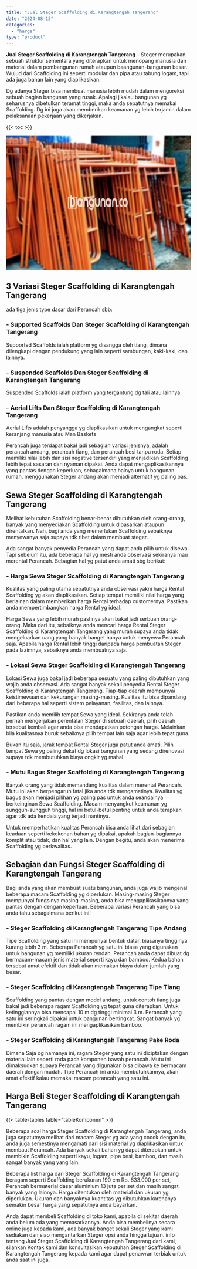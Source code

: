 ```yaml
---
title: "Jual Steger Scaffolding di Karangtengah Tangerang"
date: "2024-08-13"
categories: 
  - "harga"
type: "product"
---
```


**Jual Steger Scaffolding di Karangtengah Tangerang** – Steger merupakan sebuah struktur sementara yang diterapkan untuk menopang manusia dan material dalam pembangunan rumah ataupun baangunan-bangunan besar. Wujud dari Scaffolding ini seperti modular dan pipa atau tabung logam, tapi ada juga bahan lain yang diaplikasikan.

Dg adanya Steger bisa membuat manusia lebih mudah dalam mengoreksi sebuah bagian bangunan yang rusak. Apalagi jikalau bangunan yg seharusnya dibetulkan teramat tinggi, maka anda sepatutnya memakai Scaffolding. Dg ini juga akan memberikan keamanan yg lebih terjamin dalam pelaksanaan pekerjaan yang dikerjakan.

{{< toc >}}

![Jual Steger Scaffolding di Karangtengah Tangerang](/images/sewa-scaffolding-steger-06.png)

## 3 Variasi Steger Scaffolding di Karangtengah Tangerang

ada tiga jenis type dasar dari Perancah sbb:

### \- Supported Scaffolds Dan Steger Scaffolding di Karangtengah Tangerang

Supported Scaffolds ialah platform yg disangga oleh tiang, dimana dilengkapi dengan pendukung yang lain seperti sambungan, kaki-kaki, dan lainnya.

### \- Suspended Scaffolds Dan Steger Scaffolding di Karangtengah Tangerang

Suspended Scaffolds ialah platform yang tergantung dg tali atau lainnya.

### \- Aerial Lifts Dan Steger Scaffolding di Karangtengah Tangerang

Aerial Lifts adalah penyangga yg diaplikasikan untuk mengangkat seperti keranjang manusia atau Man Baskets

Perancah juga terdapat bakal jadi sebagian variasi jenisnya, adalah perancah andang, perancah tiang, dan perancah besi tanpa roda. Setiap memiliki nilai lebih dan sisi negative tersendiri yang menjadikan Scaffolding lebih tepat sasaran dan nyaman dipakai. Anda dapat mengaplikasikannya yang pantas dengan keperluan, sebagaimana halnya untuk bangunan rumah, menggunakan Steger andang akan menjadi alternatif yg paling pas.

## Sewa Steger Scaffolding di Karangtengah Tangerang

Melihat kebutuhan Scaffolding benar-benar dibutuhkan oleh orang-orang, banyak yang menyediakan Scaffolding untuk dipasarkan ataupun direntalkan. Nah, bagi anda yang memerlukan Scaffolding sebaiknya menyewanya saja supaya tdk ribet dalam membuat steger.

Ada sangat banyak penyedia Perancah yang dapat anda pilih untuk disewa. Tapi sebelum itu, ada beberapa hal yg mesti anda observasi sekiranya mau merental Perancah. Sebagian hal yg patut anda amati sbg berikut:

### \- Harga Sewa Steger Scaffolding di Karangtengah Tangerang

Kualitas yang paling utama sepatutnya anda observasi yakni harga Rental Scaffolding yg akan diaplikasikan. Setiap tempat memiliki nilai harga yang berlainan dalam memberikan harga Rental terhadap customernya. Pastikan anda mempertimbangkan harga Rental yg ideal.

Harga Sewa yang lebih murah pastinya akan bakal jadi serbuan orang-orang. Maka dari itu, sebaiknya anda mencari harga Rental Steger Scaffolding di Karangtengah Tangerang yang murah supaya anda tidak mengeluarkan uang yang banyak banget hanya untuk menyewa Perancah saja. Apabila harga Rental lebih tinggi daripada harga pembuatan Steger pada lazimnya, sebaiknya anda membuatnya saja.

### \- Lokasi Sewa Steger Scaffolding di Karangtengah Tangerang

Lokasi Sewa juga bakal jadi beberapa sesuatu yang paling dibutuhkan yang wajib anda observasi. Ada sangat banyak sekali penyedia Rental Steger Scaffolding di Karangtengah Tangerang. Tiap-tiap daerah mempunyai keistimewaan dan kekurangan masing-masing. Kualitas itu bisa dipandang dari beberapa hal seperti sistem pelayanan, fasilitas, dan lainnya.

Pastikan anda memilih tempat Sewa yang ideal. Sekiranya anda telah pernah mengerjakan perentalan Steger di sebuah daerah, pilih daerah tersebut kembali agar anda bisa mendapatkan potongan harga. Melainkan bila kualitasnya buruk sebaiknya pilih tempat lain saja agar lebih tepat guna.

Bukan itu saja, jarak tempat Rental Steger juga patut anda amati. Pilih tempat Sewa yg paling dekat dg lokasi bangunan yang sedang direnovasi supaya tdk membutuhkan biaya ongkir yg mahal.

### \- Mutu Bagus Steger Scaffolding di Karangtengah Tangerang

Banyak orang yang tidak memandang kualitas dalam merental Perancah. Mutu ini akan berpengaruh fatal jika anda tdk mengamatinya. Kwalitas yg bagus akan menjadi pilihan yg paling pas untuk anda seandainya berkeinginan Sewa Scaffolding. Macam menyangkut keamanan yg sungguh-sungguh tinggi, hal ini betul-betul penting untuk anda terapkan agar tdk ada kendala yang terjadi nantinya.

Untuk memperhatikan kualitas Perancah bisa anda lihat dari sebagian keadaan seperti kekokohan bahan yg dipakai, apakah bagian-bagiannya komplit atau tidak, dan hal yang lain. Dengan begitu, anda akan menerima Scaffolding yg berkwalitas.

## Sebagian dan Fungsi Steger Scaffolding di Karangtengah Tangerang

Bagi anda yang akan membuat suatu bangunan, anda juga wajib mengenal beberapa macam Scaffolding yg diperlukan. Masing-masing Steger mempunyai fungsinya masing-masing, anda bisa mengaplikasikannya yang pantas dengan dengan keperluan. Beberapa variasi Perancah yang bisa anda tahu sebagaimana berikut ini!

### \- Steger Scaffolding di Karangtengah Tangerang Tipe Andang

Tipe Scaffolding yang satu ini mempunyai bentuk datar, biasanya tingginya kurang lebih 3 m. Beberapa Perancah yg satu ini biasa yang digunakan untuk bangunan yg memiliki ukuran rendah. Perancah anda dapat dibuat dg bermacam-macam jenis material seperti kayu dan bamboo. Kedua bahan tersebut amat efektif dan tidak akan memakan biaya dalam jumlah yang besar.

### \- Steger Scaffolding di Karangtengah Tangerang Tipe Tiang

Scaffolding yang pantas dengan model andang, untuk contoh tiang juga bakal jadi beberapa ragam Scaffolding yg tepat guna diterapkan. Untuk ketinggiannya bisa mencapai 10 m dg tinggi minimal 3 m. Perancah yang satu ini seringkali dipakai untuk bangunan bertingkat. Sangat banyak yg membikin perancah ragam ini mengaplikasikan bamboo.

### \- Steger Scaffolding di Karangtengah Tangerang Pake Roda

Dimana Saja dg namanya ini, ragam Steger yang satu ini diciptakan dengan material lain seperti roda pada komponen bawah perancah. Mutu ini dimaksudkan supaya Perancah yang digunakan bisa dibawa ke bermacam daerah dengan mudah. Tipe Perancah ini anda membutuhkannya, akan amat efektif kalau memakai macam perancah yang satu ini.

## Harga Beli Steger Scaffolding di Karangtengah Tangerang

{{< table-tables table="tableKomponen" >}}

Beberapa soal harga Steger Scaffolding di Karangtengah Tangerang, anda juga sepatutnya melihat dari macam Steger yg ada yang cocok dengan itu, anda juga semestinya mengamati dari sisi material yg diaplikasikan untuk membaut Perancah. Ada banyak sekali bahan yg dapat diterapkan untuk membikin Scaffolding seperti kayu, logam, pipa besi, bamboo, dan masih sangat banyak yang yang lain.

Beberapa list harga dari Steger Scaffolding di Karangtengah Tangerang beragam seperti Scaffolding berukuran 190 cm Rp. 633.000 per set, Perancah bermaterial dasar aluminium 13 juta per set dan masih sangat banyak yang lainnya. Harga ditentukan oleh material dan ukuran yg diperlukan. Ukuran dan banyaknya kuantitas yg dibutuhkan karenanya semakin besar harga yang sepatutnya anda bayarkan.

Anda dapat membeli Scaffolding di toko kami, apabila di sekitar daerah anda belum ada yang memasarkannya. Anda bisa membelinya secara online juga kepada kami, ada banyak banget sekali Steger yang kami sediakan dan siap mengantarkan Steger opsi anda hingga tujuan. info tentang Jual Steger Scaffolding di Karangtengah Tangerang dari kami, silahkan Kontak kami dan konsultasikan kebutuhan Steger Scaffolding di Karangtengah Tangerang kepada kami agar dapat penawran terbiak untuk anda saat ini juga.
